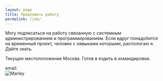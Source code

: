 ```yaml
---
layout: page
title: Предложить работу
permalink: /job/
---
```



Могу подписаться на работу связанную с системным администрированием и программированием.
Если вдруг понадобится на временный проект, человек с навыками которыми, распологаю я. Дайте знать.


Текущее местоположение Москва.
Готов в ездить в командировки.

email:  
![Marley](http://img.fotografii.org/a3333333mail.gif "Marley")
